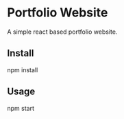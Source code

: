 # Portfolio Website
A simple react based portfolio website.

## Install
npm install

## Usage
npm start
